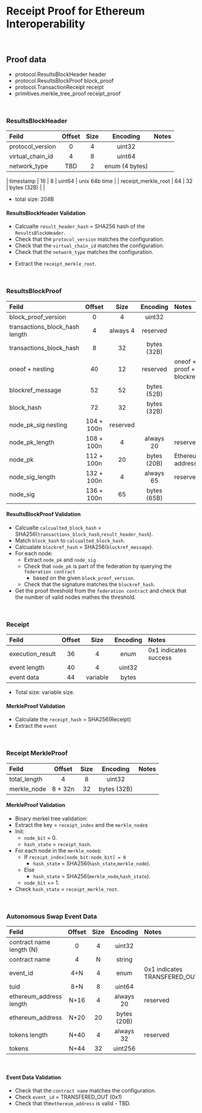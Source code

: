 # Receipt Proof for Ethereum Interoperability

&nbsp;
## Proof data
* protocol.ResultsBlockHeader header
* protocol.ResultsBlockProof block_proof
* protocol.TransactionReceipt receipt
* primitives.merkle_tree_proof receipt_proof

&nbsp;
### ResultsBlockHeader 

| Feild         | Offset        | Size          | Encoding      | Notes         |
|:------------- |:-------------:|:-------------:|:-------------:|:--------------|
| protocol_version | 0 | 4 | uint32 | |
| virtual_chain_id | 4 | 8 | uint64 | |
| network_type | TBD | 2 | enum (4 bytes) | |
<!--
| block_height | 8 | 8 | uint64 | To be replaced with version |
-->
| timestamp | 16 | 8 | uint64 | unix 64b time |
| receipt_merkle_root | 64 | 32 | bytes (32B) | |

* total size: 204B

#### ResultsBlockHeader Validation
* Calcualte `result_header_hash` = SHA256 hash of the `ResultsBlockHeader`.
* Check that the `protocol_version` matches the configuration.
* Check that the `virtual_chain_id` matches the configuration.
* Check that the `network_type` matches the configuration.
<!--
  * Check that the `timestamp` >`time` - `timeout_value`. 
-->
* Extract the `receipt_merkle_root`.

&nbsp;
### ResultsBlockProof

| Feild         | Offset        | Size          | Encoding      | Notes         |
|:------------- |:-------------:|:-------------:|:-------------:|:--------------|
| block_proof_version | 0 | 4 | uint32 | |
| transactions_block_hash length | 4 | always 4 | reserved |
| transactions_block_hash | 8 | 32 | bytes (32B)| |
| oneof + nesting | 40 | 12 | reserved | oneof + proof + blockref | 
| blockref_message | 52 | 52 | bytes (52B) |  |
| block_hash | 72 | 32 | bytes (32B)|  |
| node_pk_sig nesting | 104 + 100n | reserved | |
| node_pk_length | 108 + 100n | 4 | always 20 | reserved |
| node_pk | 112 + 100n | 20 | bytes (20B) | Ethereum address |
| node_sig_length | 132 + 100n | 4 | always 65 | reserved |
| node_sig | 136 + 100n | 65 | bytes (65B) |

#### ResultsBlockProof Validation
* Calcualte `calcualted_block_hash` = SHA256(`transactions_block_hash`,`result_header_hash`).
* Match `block_hash` to `calcualted_block_hash`.
* Calcualate `blockref_hash` = SHA256(`blockref_message`).
* For each node:
  * Extract `node_pk` and `node_sig`
  * Check that `node_pk` is part of the federation by querying the `federation contract`
	* based on the given `block_proof_version`.
  * Check that the signature matches the `blockref_hash`.
* Get the proof threshold from the `federation contract` and check that the number of valid nodes mathes the threshold.

&nbsp;
### Receipt

| Feild         | Offset        | Size          | Encoding      | Notes         |
|:------------- |:-------------:|:-------------:|:-------------:|:--------------|
| execution_result | 36 | 4 | enum | 0x1 indicates success |
| event length  | 40 | 4 | uint32 | |
| event data  | 44 | variable | bytes | |



* Total size: variable size. 

#### MerkleProof Validation
* Calculate the `receipt_hash` = SHA256(Receipt)
* Extract the `event`

&nbsp;
### Receipt MerkleProof

| Feild         | Offset        | Size          | Encoding      | Notes         |
|:------------- |:-------------:|:-------------:|:-------------:|:--------------|
| total_length  | 4 | 8 | uint32 | |
| merkle_node   | 8 + 32n | 32 | bytes (32B)| |

#### MerkleProof Validation
* Binary merkel tree validation:
* Extract the key = `receipt_index` and the `merkle_node`s
* Init: 
  * `node_bit` = 0.
  * `hash_state` = `receipt_hash`.
* For each node in the `merkle_node`s:
  * If `receipt_index[node_bit:node_bit] = 0`
    * `hash_state` = SHA256(`hash_state`,`merkle_node`).
  * Else
	* `hash_state` = SHA256(`merkle_node`,`hash_state`).
  * `node_bit` += 1.
* Check `hash_state` = `receipt_merkle_root`.

&nbsp;
### Autonomous Swap Event Data

| Feild         | Offset        | Size          | Encoding      | Notes         |
|:------------- |:-------------:|:-------------:|:-------------:|:--------------|
| contract name length (N)| 0 | 4 | uint32 | |
| contract name | 4 | N | string | |
| event_id | 4+N | 4 | enum | 0x1 indicates TRANSFERED_OUT|
| tuid | 8+N | 8 | uint64 | |
| ethereum_address length| N+16 | 4 | always 20 | reserved |
| ethereum_address | N+20 | 20 | bytes (20B) | |
| tokens length | N+40 | 4 | always 32 | reserved |
| tokens | N+44 | 32 | uint256 | |

&nbsp;
#### Event Data Validation
* Check that the `contract name` matches the configuration.
* Check `event_id` = TRANSFERED_OUT (0x1)
* Check that the`ethereum_address` is valid - TBD.

